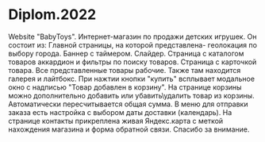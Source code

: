 # Diplom.2022
Website "BabyToys".
Интернет-магазин по продажи детских игрушек.
Он состоит из:
Главной страницы, на которой представлена- геолокация по выбору города. Баннер с таймером. Слайдер. 
Страница с каталогом товаров аккардион и фильтры по поиску товаров.
Страница с карточкой товара. Все представленные товары рабочие. Также там находится галерея и лайтбокс.
При нажтии кнопки "купить" всплывает модальное окно с надписью "Товар добавлен в корзину".
На странице корзины можно дополнительно добавить или убавить\удалить товар из корзины. Автоматически пересчитывается общая сумма.
В меню для отправки заказа есть настройка с выбором даты доставки (календарь).
На странице контакты прикреплена живая Яндекс.карта с меткой нахождения магазина и форма обратной связи.
Спасибо за внимание.
